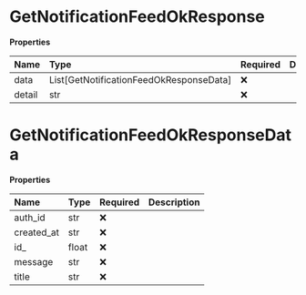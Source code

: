 # GetNotificationFeedOkResponse

**Properties**

| Name   | Type                                    | Required | Description |
| :----- | :-------------------------------------- | :------- | :---------- |
| data   | List[GetNotificationFeedOkResponseData] | ❌       |             |
| detail | str                                     | ❌       |             |

# GetNotificationFeedOkResponseData

**Properties**

| Name       | Type  | Required | Description |
| :--------- | :---- | :------- | :---------- |
| auth_id    | str   | ❌       |             |
| created_at | str   | ❌       |             |
| id\_       | float | ❌       |             |
| message    | str   | ❌       |             |
| title      | str   | ❌       |             |
